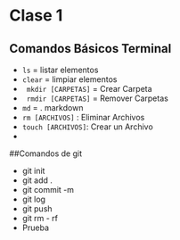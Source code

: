 # Clase 1
## Comandos Básicos Terminal

- ````ls```` = listar elementos
- ````clear```` = limpiar elementos
- ```` mkdir [CARPETAS]```` = Crear Carpeta
- ```` rmdir [CARPETAS]```` = Remover Carpetas
- ```` md ```` = . markdown
- ````rm [ARCHIVOS]```` : Eliminar Archivos
- ````touch [ARCHIVOS]````: Crear un Archivo
- 


##Comandos de git
- git init
- git add .
- git commit -m
- git log
- git push
- git rm - rf
- Prueba
